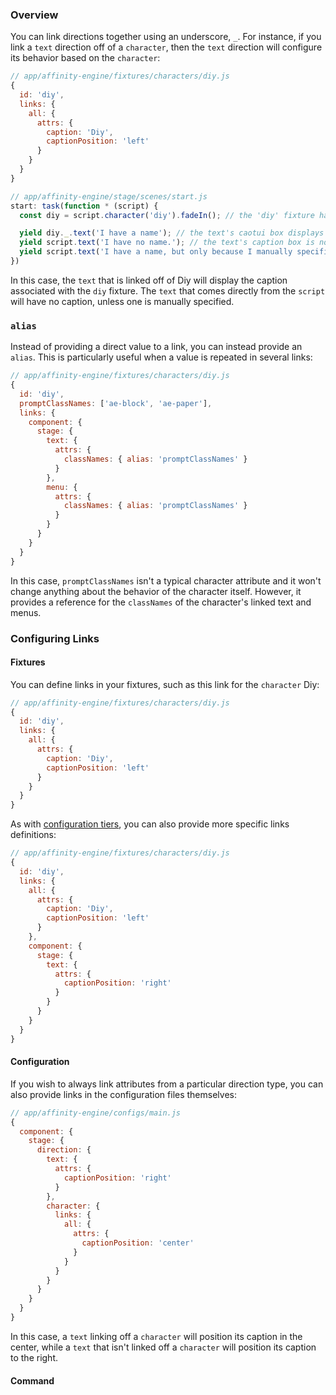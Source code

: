 ### Overview

You can link directions together using an underscore, `_`. For instance, if you link a `text` direction off of a `character`, then the `text` direction will configure its behavior based on the `character`:

```js
// app/affinity-engine/fixtures/characters/diy.js
{
  id: 'diy',
  links: {
    all: {
      attrs: {
        caption: 'Diy',
        captionPosition: 'left'
      }
    }
  }
}
```

```js
// app/affinity-engine/stage/scenes/start.js
start: task(function * (script) {
  const diy = script.character('diy').fadeIn(); // the 'diy' fixture has the `name` 'Diy'

  yield diy._.text('I have a name'); // the text's caotui box displays 'Diy'
  yield script.text('I have no name.'); // the text's caption box is not rendered
  yield script.text('I have a name, but only because I manually specified it.', { caption: 'Ember' });  // the text's caption box displays 'Ember'
})
```

In this case, the `text` that is linked off of Diy will display the caption associated with the `diy` fixture. The `text` that comes directly from the `script` will have no caption, unless one is manually specified.

### `alias`

Instead of providing a direct value to a link, you can instead provide an `alias`. This is particularly useful when a value is repeated in several links:

```js
// app/affinity-engine/fixtures/characters/diy.js
{
  id: 'diy',
  promptClassNames: ['ae-block', 'ae-paper'],
  links: {
    component: {
      stage: {
        text: {
          attrs: {
            classNames: { alias: 'promptClassNames' }
          }
        },
        menu: {
          attrs: {
            classNames: { alias: 'promptClassNames' }
          }
        }
      }
    }
  }
}
```

In this case, `promptClassNames` isn't a typical character attribute and it won't change anything about the behavior of the character itself. However, it provides a reference for the `classNames` of the character's linked text and menus.

### Configuring Links

#### Fixtures

You can define links in your fixtures, such as this link for the `character` Diy:

```js
// app/affinity-engine/fixtures/characters/diy.js
{
  id: 'diy',
  links: {
    all: {
      attrs: {
        caption: 'Diy',
        captionPosition: 'left'
      }
    }
  }
}
```

As with [configuration tiers](#/api/engine/configuration/configuration-tiers), you can also provide more specific links definitions:

```js
// app/affinity-engine/fixtures/characters/diy.js
{
  id: 'diy',
  links: {
    all: {
      attrs: {
        caption: 'Diy',
        captionPosition: 'left'
      }
    },
    component: {
      stage: {
        text: {
          attrs: {
            captionPosition: 'right'
          }
        }
      }
    }
  }
}
```

#### Configuration

If you wish to always link attributes from a particular direction type, you can also provide links in the configuration files themselves:

```js
// app/affinity-engine/configs/main.js
{
  component: {
    stage: {
      direction: {
        text: {
          attrs: {
            captionPosition: 'right'
          }
        },
        character: {
          links: {
            all: {
              attrs: {
                captionPosition: 'center'
              }
            }
          }
        }
      }
    }
  }
}
```

In this case, a `text` linking off a `character` will position its caption in the center, while a `text` that isn't linked off a `character` will position its caption to the right.

#### Command

